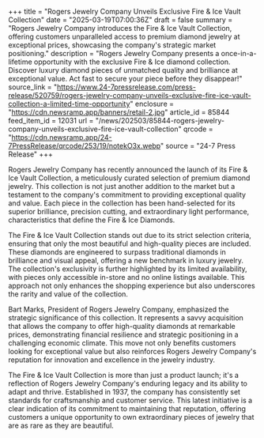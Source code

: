 +++
title = "Rogers Jewelry Company Unveils Exclusive Fire & Ice Vault Collection"
date = "2025-03-19T07:00:36Z"
draft = false
summary = "Rogers Jewelry Company introduces the Fire & Ice Vault Collection, offering customers unparalleled access to premium diamond jewelry at exceptional prices, showcasing the company's strategic market positioning."
description = "Rogers Jewelry Company presents a once-in-a-lifetime opportunity with the exclusive Fire & Ice diamond collection. Discover luxury diamond pieces of unmatched quality and brilliance at exceptional value. Act fast to secure your piece before they disappear!"
source_link = "https://www.24-7pressrelease.com/press-release/520759/rogers-jewelry-company-unveils-exclusive-fire-ice-vault-collection-a-limited-time-opportunity"
enclosure = "https://cdn.newsramp.app/banners/retail-2.jpg"
article_id = 85844
feed_item_id = 12031
url = "/news/202503/85844-rogers-jewelry-company-unveils-exclusive-fire-ice-vault-collection"
qrcode = "https://cdn.newsramp.app/24-7PressRelease/qrcode/253/19/notekO3x.webp"
source = "24-7 Press Release"
+++

<p>Rogers Jewelry Company has recently announced the launch of its Fire & Ice Vault Collection, a meticulously curated selection of premium diamond jewelry. This collection is not just another addition to the market but a testament to the company's commitment to providing exceptional quality and value. Each piece in the collection has been hand-selected for its superior brilliance, precision cutting, and extraordinary light performance, characteristics that define the Fire & Ice Diamonds.</p><p>The Fire & Ice Vault Collection stands out due to its strict selection criteria, ensuring that only the most beautiful and high-quality pieces are included. These diamonds are engineered to surpass traditional diamonds in brilliance and visual appeal, offering a new benchmark in luxury jewelry. The collection's exclusivity is further highlighted by its limited availability, with pieces only accessible in-store and no online listings available. This approach not only enhances the shopping experience but also underscores the rarity and value of the collection.</p><p>Bart Marks, President of Rogers Jewelry Company, emphasized the strategic significance of this collection. It represents a savvy acquisition that allows the company to offer high-quality diamonds at remarkable prices, demonstrating financial resilience and strategic positioning in a challenging economic climate. This move not only benefits customers looking for exceptional value but also reinforces Rogers Jewelry Company's reputation for innovation and excellence in the jewelry industry.</p><p>The Fire & Ice Vault Collection is more than just a product launch; it's a reflection of Rogers Jewelry Company's enduring legacy and its ability to adapt and thrive. Established in 1937, the company has consistently set standards for craftsmanship and customer service. This latest initiative is a clear indication of its commitment to maintaining that reputation, offering customers a unique opportunity to own extraordinary pieces of jewelry that are as rare as they are beautiful.</p>